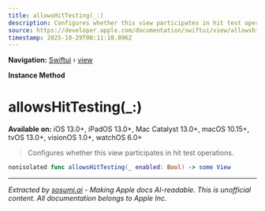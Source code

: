 ```yaml
---
title: allowsHitTesting(_:)
description: Configures whether this view participates in hit test operations.
source: https://developer.apple.com/documentation/swiftui/view/allowshittesting(_:)
timestamp: 2025-10-29T00:11:10.896Z
---
```


**Navigation:** [Swiftui](/documentation/swiftui) › [view](/documentation/swiftui/view)

**Instance Method**

# allowsHitTesting(_:)

**Available on:** iOS 13.0+, iPadOS 13.0+, Mac Catalyst 13.0+, macOS 10.15+, tvOS 13.0+, visionOS 1.0+, watchOS 6.0+

> Configures whether this view participates in hit test operations.

```swift
nonisolated func allowsHitTesting(_ enabled: Bool) -> some View
```

---

*Extracted by [sosumi.ai](https://sosumi.ai) - Making Apple docs AI-readable.*
*This is unofficial content. All documentation belongs to Apple Inc.*
